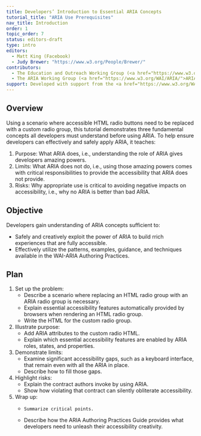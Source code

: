 ```yaml
---
title: Developers’ Introduction to Essential ARIA Concepts
tutorial_title: "ARIA Use Prerequisites"
nav_title: Introduction
order: 1
topic_order: 7
status: editors-draft
type: intro
editors:
  - Matt King (Facebook)
  - Judy Brewer: "https://www.w3.org/People/Brewer/"
contributors:
  - The Education and Outreach Working Group (<a href="https://www.w3.org/WAI/EO/">EOWG</a>)
  - The ARIA Working Group (<a href="https://www.w3.org/WAI/ARIA/">ARIA</a>)
support: Developed with support from the <a href="https://www.w3.org/WAI/WCAGTA/">U.S. Access Board, WCAG TA Project, Task 2</a>.
---
```


## Overview
Using a scenario where accessible HTML radio buttons need to be replaced with a custom radio group,
this tutorial demonstrates three fundamental concepts all developers must understand before using ARIA.
To help ensure developers can effectively and safely apply ARIA, it teaches:

1. Purpose: What ARIA does, i.e., understanding the role of ARIA gives developers amazing powers.
2. Limits: What ARIA does not do, i.e., using those amazing powers comes with critical responsibilities to provide the accessibility that ARIA does not provide.
3. Risks: Why appropriate use is critical to avoiding negative impacts on accessibility, i.e., why no ARIA is better than bad ARIA.

## Objective

Developers gain understanding of ARIA concepts sufficient to:

* Safely and creatively exploit the power of ARIA to build rrich experiences that are fully accessible.
* Effectively utilize the patterns, examples, guidance,  and techniques available in the WAI-ARIA Authoring Practices.

## Plan

1. Set up the problem:
    * Describe a scenario where replacing an HTML radio group with an ARIA radio group is necessary.
    * Explain   essential accessibility features automatically provided by browsers when rendering an HTML radio group.
    * Write the HTML for the custom radio group.
2. Illustrate purpose:
    * Add ARIA attributes to the custom radio HTML.
    * Explain which essential accessibility features are enabled by ARIA roles, states, and properties.
3. Demonstrate limits:
    * Examine  significant accessibility gaps, such as a keyboard interface,  that remain even with all the ARIA in place.
    * Describe how to fill those gaps.
4. Highlight risks:
    * Explain the contract authors invoke by using ARIA.
    * Show how violating that contract can silently obliterate  accessibility.
5. Wrap up:
    *     Summarize critical points.
    * Describe how the ARIA Authoring Practices Guide provides what developers need to unleash their accessibility creativity.

